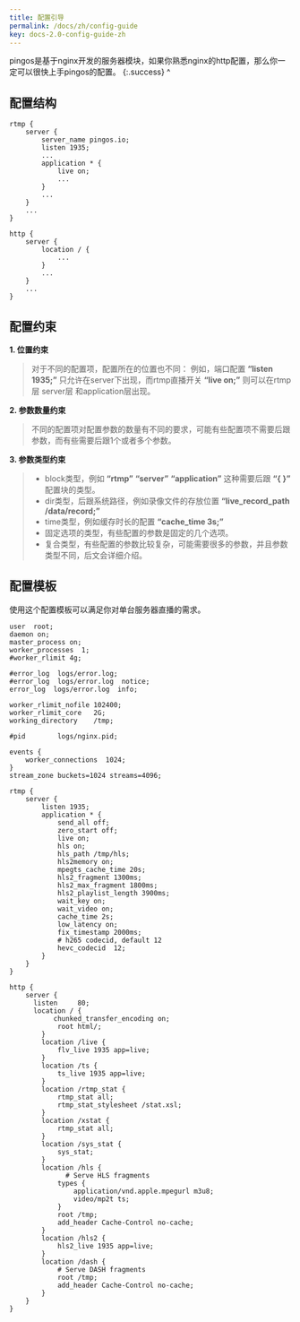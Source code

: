 ```yaml
---
title: 配置引导
permalink: /docs/zh/config-guide
key: docs-2.0-config-guide-zh
---
```


pingos是基于nginx开发的服务器模块，如果你熟悉nginx的http配置，那么你一定可以很快上手pingos的配置。
{:.success}
^

## 配置结构
```nginx
rtmp {
    server {
        server_name pingos.io;
        listen 1935;
        ...
        application * {
            live on;
            ...
        }
        ...
    }
    ...
}

http {
    server {
        location / {
            ...
        }
        ...
    }
    ...
}
```

## 配置约束

**1. 位置约束**

> 对于不同的配置项，配置所在的位置也不同：
> 例如，端口配置 **“listen 1935;”** 只允许在server下出现，而rtmp直播开关 **“live on;”** 则可以在rtmp层 server层 和application层出现。

**2. 参数数量约束**

> 不同的配置项对配置参数的数量有不同的要求，可能有些配置项不需要后跟参数，而有些需要后跟1个或者多个参数。

**3. 参数类型约束**

> - block类型，例如 **“rtmp”** **“server”** **“application”** 这种需要后跟 **“{ }”** 配置块的类型。
> - dir类型，后跟系统路径，例如录像文件的存放位置 **“live_record_path /data/record;”**
> - time类型，例如缓存时长的配置 **“cache_time 3s;”**
> - 固定选项的类型，有些配置的参数是固定的几个选项。
> - 复合类型，有些配置的参数比较复杂，可能需要很多的参数，并且参数类型不同，后文会详细介绍。

## 配置模板

使用这个配置模板可以满足你对单台服务器直播的需求。

```nginx
user  root;
daemon on;
master_process on;
worker_processes  1;
#worker_rlimit 4g;

#error_log  logs/error.log;
#error_log  logs/error.log  notice;
error_log  logs/error.log  info;

worker_rlimit_nofile 102400;
worker_rlimit_core   2G;
working_directory    /tmp;

#pid        logs/nginx.pid;

events {
    worker_connections  1024;
}
stream_zone buckets=1024 streams=4096;

rtmp {
    server {
        listen 1935;
        application * {
            send_all off;
            zero_start off;
            live on;
            hls on;
            hls_path /tmp/hls;
            hls2memory on;
            mpegts_cache_time 20s;
            hls2_fragment 1300ms;
            hls2_max_fragment 1800ms;
            hls2_playlist_length 3900ms;
            wait_key on;
            wait_video on;
            cache_time 2s;
            low_latency on;
            fix_timestamp 2000ms;
            # h265 codecid, default 12
            hevc_codecid  12;
        }
    }
}

http {
    server {
      listen     80;
      location / {
           chunked_transfer_encoding on;
            root html/;
        }
        location /live {
            flv_live 1935 app=live;
        }
        location /ts {
            ts_live 1935 app=live;
        }
        location /rtmp_stat {
            rtmp_stat all;
            rtmp_stat_stylesheet /stat.xsl;
        }
        location /xstat {
            rtmp_stat all;
        }
        location /sys_stat {
            sys_stat;
        }
        location /hls {
              # Serve HLS fragments
            types {
                application/vnd.apple.mpegurl m3u8;
                video/mp2t ts;
            }
            root /tmp;
            add_header Cache-Control no-cache;
        }
        location /hls2 {
            hls2_live 1935 app=live;
        }
        location /dash {
            # Serve DASH fragments
            root /tmp;
            add_header Cache-Control no-cache;
        }
    }
}
```
